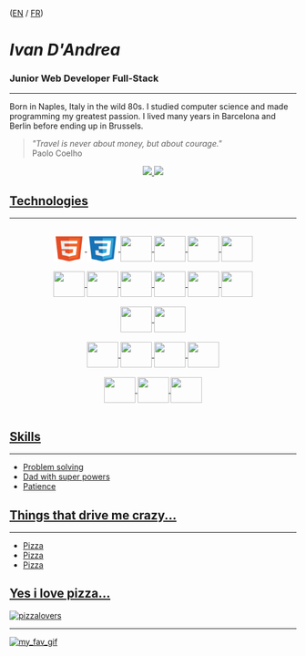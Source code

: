 ([EN](aboutme.md#en) / [FR](aboutme.md#fr))

# ***_Ivan D'Andrea_*** <a name="en"></a>
### Junior Web Developer Full-Stack
---
Born in Naples, Italy in the wild 80s. I studied computer science and made programming my greatest passion.  I lived many years in Barcelona and Berlin before ending up in Brussels. 

> _"Travel is never about money, but about courage."_  
 Paolo Coelho

<div align="center">
  <a href="https://github.com/IvanDandrea86">
  <img height="180em" src="https://github-readme-stats.vercel.app/api?username=IvanDandrea86&show_icons=true&theme=dracula&include_all_commits=true&count_private=true"/>
  <img height="180em" src="https://github-readme-stats.vercel.app/api/top-langs/?username=IvanDandrea86&layout=compact&langs_count=7&theme=dracula"/>
</div>

## Technologies
---
<div align="center">
  <div style="display: inline_block"><br>
 

   <img align="center" height="45" width="55" src="https://raw.githubusercontent.com/devicons/devicon/master/icons/html5/html5-original.svg">
  <img align="center"  height="45" width="55" src="https://raw.githubusercontent.com/devicons/devicon/master/icons/css3/css3-original.svg">
    <img  align="center"  height="45" width="55" src="https://cdn.jsdelivr.net/gh/devicons/devicon/icons/sass/sass-original.svg" />
      <img align="center"  height="45" width="55" src="https://cdn.jsdelivr.net/gh/devicons/devicon/icons/react/react-original.svg" />
    <img align="center"  height="45" width="55" src="https://cdn.jsdelivr.net/gh/devicons/devicon/icons/bootstrap/bootstrap-original.svg" />
   <img align="center"  height="45" width="55" src="https://cdn.jsdelivr.net/gh/devicons/devicon/icons/materialui/materialui-original.svg" />

   </div>
    <div style="display: inline_block"><br>
 <img align="center"  height="45" width="55" src="https://cdn.jsdelivr.net/gh/devicons/devicon/icons/javascript/javascript-original.svg" />
   <img align="center"  height="45" width="55" src="https://cdn.jsdelivr.net/gh/devicons/devicon/icons/typescript/typescript-original.svg" />
   <img align="center"  height="45" width="55" src="https://cdn.jsdelivr.net/gh/devicons/devicon/icons/npm/npm-original-wordmark.svg" />  
  <img align="center"  height="45" width="55" src="https://cdn.jsdelivr.net/gh/devicons/devicon/icons/nodejs/nodejs-original.svg" />
   <img align="center"  height="45" width="55" src="https://cdn.jsdelivr.net/gh/devicons/devicon/icons/express/express-original.svg" />
    <img  align="center"  height="45" width="55" src="https://cdn.jsdelivr.net/gh/devicons/devicon/icons/graphql/graphql-plain-wordmark.svg" />
    </div>
     <div style="display: inline_block"><br>
    <img align="center"  height="45" width="55" src="https://cdn.jsdelivr.net/gh/devicons/devicon/icons/php/php-original.svg" />
    <img align="center"  height="45" width="55" src="https://cdn.jsdelivr.net/gh/devicons/devicon/icons/laravel/laravel-plain-wordmark.svg" />
   </div>
    <div style="display: inline_block"><br>
 <img align="center"  height="45" width="55" src="https://cdn.jsdelivr.net/gh/devicons/devicon/icons/mysql/mysql-original-wordmark.svg" />
 <img align="center"  height="45" width="55" src="https://cdn.jsdelivr.net/gh/devicons/devicon/icons/postgresql/postgresql-original.svg" />
  <img align="center"  height="45" width="55" src="https://cdn.jsdelivr.net/gh/devicons/devicon/icons/mongodb/mongodb-original-wordmark.svg" />
     <img align="center"  height="45" width="55" src="https://cdn.jsdelivr.net/gh/devicons/devicon/icons/redis/redis-original-wordmark.svg" />

   </div>
    <div style="display: inline_block"><br>
     <img align="center" height="45" width="55" src="https://cdn.jsdelivr.net/gh/devicons/devicon/icons/git/git-original.svg" /> 
 <img align="center"  height="45" width="55" src="https://cdn.jsdelivr.net/gh/devicons/devicon/icons/docker/docker-original.svg" />  
   <img align="center"  height="45" width="55" src="https://cdn.jsdelivr.net/gh/devicons/devicon/icons/heroku/heroku-plain-wordmark.svg" />
 </div>
<br>
</div>



## Skills
---

- Problem solving
- Dad with super powers
- Patience


## Things that drive me crazy...
---
- Pizza
- Pizza
- Pizza
  
Yes i love pizza...
---
![pizzalovers](https://media.giphy.com/media/jn2iXu2HRpMuovBrrV/giphy.gif)

---

![my_fav_gif](https://media.giphy.com/media/MZocLC5dJprPTcrm65/giphy.gif) 

